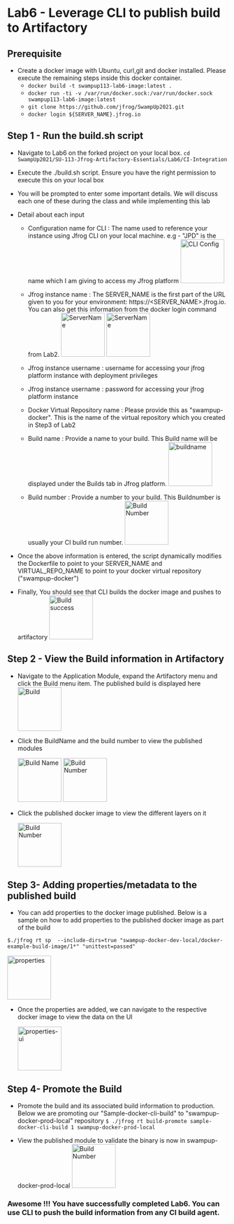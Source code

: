 # Lab6 - Leverage CLI to publish build to Artifactory

## Prerequisite
- Create a docker image with Ubuntu, curl,git and docker installed. Please execute the remaining steps inside this docker container.
  - ```docker build -t swampup113-lab6-image:latest .```
  - ```docker run -ti -v /var/run/docker.sock:/var/run/docker.sock swampup113-lab6-image:latest```
  - ```git clone https://github.com/jfrog/SwampUp2021.git```
  - ```docker login ${SERVER_NAME}.jfrog.io```
  

## Step 1 - Run the build.sh script
- Navigate to Lab6 on the forked project on your local box.
  ```cd SwampUp2021/SU-113-Jfrog-Artifactory-Essentials/Lab6/CI-Integration```
  
- Execute the ./build.sh script. Ensure you have the right permission to execute this on your local box
- You will be prompted to enter some important details. We will discuss each one of these during the class and while implementing this lab 
* Detail about each input
  * Configuration name for CLI : The name used to reference your instance using Jfrog CLI on your local machine. e.g - "JPD" is the name which I am giving to access my Jfrog platform
    <img src="/SU-113-Jfrog-Artifactory-Essentials/Lab6/images/CLI-Config-name.png" alt="CLI Config" style="height: 100px; width:100px;"/>
  
  * Jfrog instance name : The SERVER_NAME is the first part of the URL given to you for your environment: https://<SERVER_NAME>.jfrog.io. You can also get this information from the docker login command from Lab2.
    <img src="/SU-113-Jfrog-Artifactory-Essentials/Lab6/images/docker-command-display.png" alt="ServerName" style="height: 100px; width:100px;"/>
    <img src="/SU-113-Jfrog-Artifactory-Essentials/Lab6/images/Server-Name.png" alt="ServerName" style="height: 100px; width:100px;"/>
  
  * Jfrog instance username : username for accessing your jfrog platform instance with deployment privileges 
  
  * Jfrog instance username : password for accessing your jfrog platform instance
  
  * Docker Virtual Repository name : Please provide this as "swampup-docker". This is the name of the virtual repository which you created in Step3 of Lab2
  
  * Build name : Provide a name to your build. This Build name will be displayed under the Builds tab in Jfrog platform. 
     <img src="/SU-113-Jfrog-Artifactory-Essentials/Lab6/images/buildname.png" alt="buildname" style="height: 100px; width:100px;"/>
    
  * Build number : Provide a number to your build. This Buildnumber is usually your CI build run number.
    <img src="/SU-113-Jfrog-Artifactory-Essentials/Lab6/images/buildnumber.png" alt="Build Number" style="height: 100px; width:100px;"/>
    
- Once the above information is entered, the script dynamically modifies the Dockerfile to point to your SERVER_NAME and  VIRTUAL_REPO_NAME to point to your docker virtual repository ("swampup-docker")

- Finally, You should see that CLI builds the docker image and pushes to artifactory
  <img src="/SU-113-Jfrog-Artifactory-Essentials/Lab6/images/buildsuccess.png" alt="Build success" style="height: 100px; width:100px;"/>

## Step 2 - View the Build information in Artifactory

- Navigate to the Application Module, expand the Artifactory menu and click the Build menu item. The published build is displayed here
  <img src="/SU-113-Jfrog-Artifactory-Essentials/Lab6/images/build.png" alt="Build" style="height: 100px; width:100px;"/>
  
  
- Click the BuildName and the build number to view the published modules
  
  <img src="/SU-113-Jfrog-Artifactory-Essentials/Lab6/images/build-name.png" alt="Build Name" style="height: 100px; width:100px;"/>

  <img src="/SU-113-Jfrog-Artifactory-Essentials/Lab6/images/build-number.png" alt="Build Number" style="height: 100px; width:100px;"/>

- Click the published docker image to view the different layers on it

  <img src="/SU-113-Jfrog-Artifactory-Essentials/Lab6/images/publishedmodule-layer.png" alt="Build Number" style="height: 100px; width:100px;"/>

## Step 3- Adding properties/metadata to the published build

- You can add properties to the docker image published. Below is a sample on how to add properties to the published docker image as part of the build

```$./jfrog rt sp  --include-dirs=true "swampup-docker-dev-local/docker-example-build-image/1*" "unittest=passed"```

  <img src="/SU-113-Jfrog-Artifactory-Essentials/Lab6/images/properties-update.png" alt="properties" style="height: 100px; width:100px;"/>

- Once the properties are added, we can navigate to the respective docker image to view the data on the UI

  <img src="/SU-113-Jfrog-Artifactory-Essentials/Lab6/images/properties-ui.png" alt="properties-ui" style="height: 100px; width:100px;"/>


## Step 4-  Promote the Build 

- Promote the build and its associated build information to production. Below we are promoting our "Sample-docker-cli-build" to "swampup-docker-prod-local" repository
```$ ./jfrog rt build-promote sample-docker-cli-build 1 swampup-docker-prod-local```
  
- View the published module to validate the binary is now in swampup-docker-prod-local
  <img src="/SU-113-Jfrog-Artifactory-Essentials/Lab6/images/build-promotion.png" alt="Build Number" style="height: 100px; width:100px;"/>


### Awesome !!! You have successfully completed Lab6. You can use CLI to push the build information from any CI build agent.

    
      
